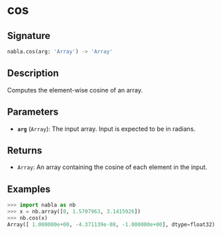 # cos

## Signature

```python
nabla.cos(arg: 'Array') -> 'Array'
```

## Description

Computes the element-wise cosine of an array.

## Parameters

- **`arg`** (`Array`): The input array. Input is expected to be in radians.

## Returns

- `Array`: An array containing the cosine of each element in the input.

## Examples

```python
>>> import nabla as nb
>>> x = nb.array([0, 1.5707963, 3.1415926])
>>> nb.cos(x)
Array([ 1.000000e+00, -4.371139e-08, -1.000000e+00], dtype=float32)
```

